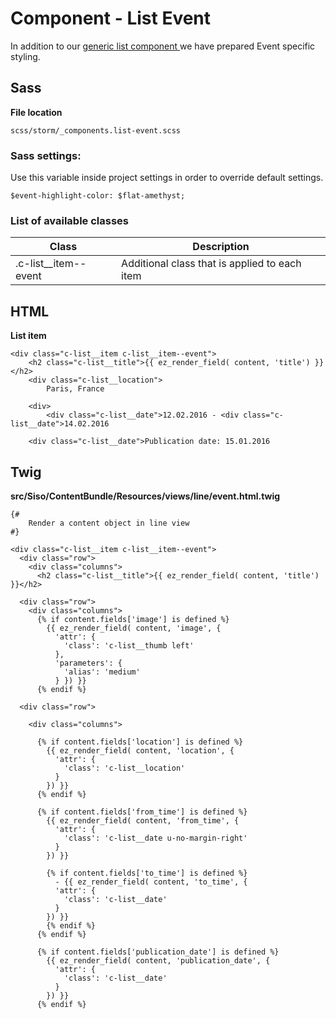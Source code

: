 # Component - List Event

In addition to our [generic list component ](Component---List_23560980.html)we have prepared Event specific styling.

## Sass

**File location**

``` 
scss/storm/_components.list-event.scss
```

### Sass settings:

Use this variable inside project settings in order to override default settings.

``` 
$event-highlight-color: $flat-amethyst;
```

### List of available classes

| Class                  | Description                                   |
| ---------------------- | --------------------------------------------- |
| .c-list__item--event | Additional class that is applied to each item |

## HTML

**List item**

``` 
<div class="c-list__item c-list__item--event">
    <h2 class="c-list__title">{{ ez_render_field( content, 'title') }}</h2>
    <div class="c-list__location">
        Paris, France
    
    <div>
        <div class="c-list__date">12.02.2016 - <div class="c-list__date">14.02.2016
    
    <div class="c-list__date">Publication date: 15.01.2016

```

## Twig

**src/Siso/ContentBundle/Resources/views/line/event.html.twig**

``` 
{#
    Render a content object in line view
#}

<div class="c-list__item c-list__item--event">
  <div class="row">
    <div class="columns">
      <h2 class="c-list__title">{{ ez_render_field( content, 'title') }}</h2>

  <div class="row">
    <div class="columns">
      {% if content.fields['image'] is defined %}
        {{ ez_render_field( content, 'image', {
          'attr': {
            'class': 'c-list__thumb left'
          },
          'parameters': {
            'alias': 'medium'
          } }) }}
      {% endif %}

  <div class="row">

    <div class="columns">

      {% if content.fields['location'] is defined %}
        {{ ez_render_field( content, 'location', {
          'attr': {
            'class': 'c-list__location'
          }
        }) }}
      {% endif %}

      {% if content.fields['from_time'] is defined %}
        {{ ez_render_field( content, 'from_time', {
          'attr': {
            'class': 'c-list__date u-no-margin-right'
          }
        }) }}

        {% if content.fields['to_time'] is defined %}
          - {{ ez_render_field( content, 'to_time', {
          'attr': {
            'class': 'c-list__date'
          }
        }) }}
        {% endif %}
      {% endif %}

      {% if content.fields['publication_date'] is defined %}
        {{ ez_render_field( content, 'publication_date', {
          'attr': {
            'class': 'c-list__date'
          }
        }) }}
      {% endif %}

```
